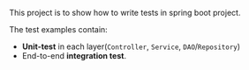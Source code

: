 This project is to show how to write tests in spring boot project.

The test examples contain:
- **Unit-test** in each layer(`Controller`, `Service`, `DAO`/`Repository`)
- End-to-end **integration test**.
